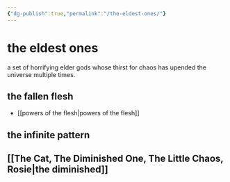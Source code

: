 ```yaml
---
{"dg-publish":true,"permalink":"/the-eldest-ones/"}
---
```


# the eldest ones

a set of horrifying elder gods whose thirst for chaos has upended the universe multiple times.

## the fallen flesh
- [[powers of the flesh\|powers of the flesh]]

## the infinite pattern

## [[The Cat, The Diminished One, The Little Chaos, Rosie\|the diminished]]
